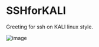 # SSHforKALI
Greeting for ssh on KALI linux style.

![image](https://github.com/vasarv/SSHforKALI/assets/76836836/0fef0c02-85d9-4ca0-9e3c-4b0b785789bb)
